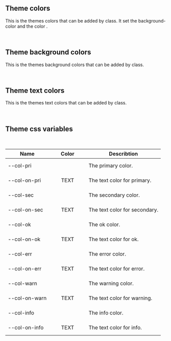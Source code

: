 ## Theme colors

This is the themes colors that can be added by class.
It set the background-color and the color .

<hhl-live-editor title="Theme colors" htmlCode='
    <template>
    <H_flex>
      <div class="col-pri">col-pri</div>
      <div class="col-sec">col-sec</div>
      <div class="col-err">col-err</div>
      <div class="col-warn">col-warn</div>
      <div class="col-ok">col-ok</div>
      <div class="col-info">col-info</div>
      <div class="col-black">col-black</div>
      <div class="col-white">col-white</div>
    </H_flex>
    </template>
    <xstyle>
      div div {
        padding: 9px 0;
        margin: 4px;
        width: 120px;
        text-align: center; 
        box-shadow: var(--shadow-1);
      }
    </xstyle>
'>
</hhl-live-editor>
<br/>

## Theme background colors

This is the themes background colors that can be added by class.

<hhl-live-editor title="Theme background colors" htmlCode='
    <template>
    <H_flex>
      <div class="col-bg-pri">col-bg-pri</div>
      <div class="col-bg-sec">col-bg-sec</div>
      <div class="col-bg-err">col-bg-err</div>
      <div class="col-bg-warn">col-bg-warn</div>
      <div class="col-bg-ok">col-bg-ok</div>
      <div class="col-bg-info">col-bg-info</div>
      <div class="col-bg-black">col-bg-black</div>
      <div class="col-bg-white">col-bg-white</div>
    </H_flex>
    </template>
    <xstyle>
      div div {
        padding: 9px 0;
        margin: 4px;
        width: 120px;
        text-align: center; 
        box-shadow: var(--shadow-1);
      }
    </xstyle>
'>
</hhl-live-editor>
<br/>

## Theme text colors

This is the themes text colors that can be added by class.

<hhl-live-editor title="Theme text colors" htmlCode='
    <template>
      <H_flex>
        <h3 class="col-txt-pri">col-txt-pri</h3>
        <h3 class="col-txt-sec">col-txt-sec</h3>
        <h3 class="col-txt-err">col-txt-err</h3>
        <h3 class="col-txt-warn">col-txt-warn</h3>
        <h3 class="col-txt-ok">col-txt-ok</h3>
        <h3 class="col-txt-info">col-txt-info</h3>
        <h3 class="col-txt-black">col-txt-black</h3>
        <h3 class="col-txt-white col-bg-black">col-txt-white</h3>
      </H_flex>
    </template>
    <xstyle>
      h3 {
        padding:3px 9px;
        box-shadow: var(--shadow-1);
        margin: 0;
      }
    </xstyle>
'>
</hhl-live-editor>
<br/>

## Theme css variables

  <br/>

| Name          | Color                                      | Describtion                   |
| ------------- | ------------------------------------------ | ----------------------------- |
| --col-pri     | <div class="boxCssVar col-pri"></div>      | The primary color.            |
| --col-on-pri  | <div class="boxCssVar col-pri">TEXT</div>  | The text color for primary.   |
| --col-sec     | <div class="boxCssVar col-sec"></div>      | The secondary color.          |
| --col-on-sec  | <div class="boxCssVar col-sec">TEXT</div>  | The text color for secondary. |
| --col-ok      | <div class="boxCssVar col-ok"></div>       | The ok color.                 |
| --col-on-ok   | <div class="boxCssVar col-ok">TEXT</div>   | The text color for ok.        |
| --col-err     | <div class="boxCssVar col-err"></div>      | The error color.              |
| --col-on-err  | <div class="boxCssVar col-err">TEXT</div>  | The text color for error.     |
| --col-warn    | <div class="boxCssVar col-warn"></div>     | The warning color.            |
| --col-on-warn | <div class="boxCssVar col-warn">TEXT</div> | The text color for warning.   |
| --col-info    | <div class="boxCssVar col-info"></div>     | The info color.               |
| --col-on-info | <div class="boxCssVar col-info">TEXT</div> | The text color for info.      |

<br/>

<style>
.boxCssVar {
    height: 40px;
    width: 100px;
    display: flex;
    justify-content: center;
    align-items: center;
    margin: auto;
}
</style>
